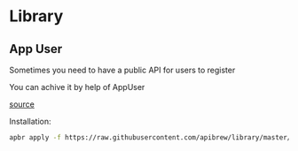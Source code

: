 # Library

## App User

Sometimes you need to have a public API for users to register

You can achive it by help of AppUser

[source](app-user)

Installation:

```bash
apbr apply -f https://raw.githubusercontent.com/apibrew/library/master/app-user/AppUser.yml
```

